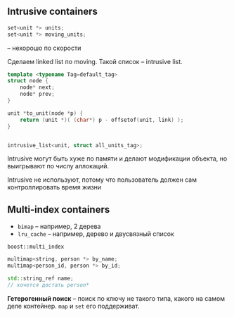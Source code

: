 ## Intrusive containers

```cpp
set<unit *> units;
set<unit *> moving_units;
```
– нехорошо по скорости

Сделаем linked list по moving.
Такой список – intrusive list.

```cpp
template <typename Tag=default_tag>
struct node {
    node* next;
    node* prev;
}

unit *to_unit(node *p) {
    return (unit *)( (char*) p - offsetof(unit, link) );
}


intrusive_list<unit, struct all_units_tag>;
```

Intrusive могут быть хуже по памяти и делают модификации объекта, 
но выигрывают по числу аллокаций.

Intrusive не используют, потому что пользователь должен сам контроллировать время жизни

## Multi-index containers

* `bimap` – например, 2 дерева
* `lru_cache` – например, дерево и двусвязный список

`boost::multi_index`

```cpp
multimap<string, person *> by_name;
multimap<person_id, person *> by_id;

std::string_ref name;
// хочется достать person*
```

**Гетерогенный поиск** – поиск по ключу не такого типа, какого на самом деле контейнер.
`map` и `set` его поддерживат.